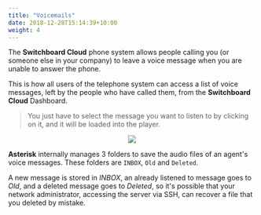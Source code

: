 ```yaml
---
title: "Voicemails"
date: 2018-12-28T15:14:39+10:00
weight: 4
---
```



The **Switchboard Cloud** phone system allows people calling you (or someone else in your company) to leave a voice message when you are unable to answer the phone.

This is how all users of the telephone system can access a list of voice messages, left by the people who have called them, from the **Switchboard Cloud** Dashboard.


> You just have to select the message you want to listen to by clicking on it, and it will be loaded into the player.


<p align="center">
  <img src="./../../images/docs/voicemails/voicemail.png" />
</p>


**Asterisk** internally manages 3 folders to save the audio files of an agent's voice messages. These folders are `INBOX`, `Old` and `Deleted`.

A new message is stored in _INBOX_, an already listened to message goes to _Old_, and a deleted message goes to _Deleted_, so it's possible that your network administrator, accessing the server via SSH, can recover a file that you deleted by mistake.
